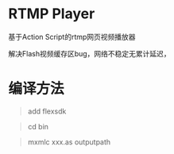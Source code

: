 # RTMP Player
基于Action Script的rtmp网页视频播放器

解决Flash视频缓存区bug，网络不稳定无累计延迟，

# 编译方法

> add flexsdk

> cd bin

> mxmlc xxx.as outputpath
